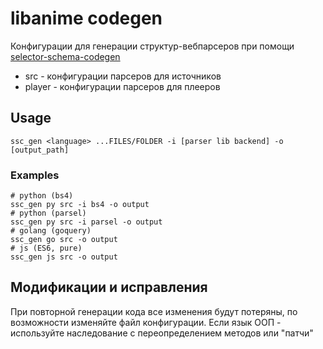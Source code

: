 # libanime codegen

Конфигурации для генерации структур-вебпарсеров при помощи [selector-schema-codegen](https://github.com/vypivshiy/selector_schema_codegen) 

- src - конфигурации парсеров для источников
- player - конфигурации парсеров для плееров

## Usage

```
ssc_gen <language> ...FILES/FOLDER -i [parser lib backend] -o [output_path]
```
### Examples

```shell
# python (bs4)
ssc_gen py src -i bs4 -o output
# python (parsel)
ssc_gen py src -i parsel -o output
# golang (goquery)
ssc_gen go src -o output
# js (ES6, pure)
ssc_gen js src -o output
```

## Модификации и исправления

При повторной генерации кода все изменения будут потеряны, по возможности изменяйте файл конфигурации.
Если язык ООП - используйте наследование с переопределением методов или "патчи"
